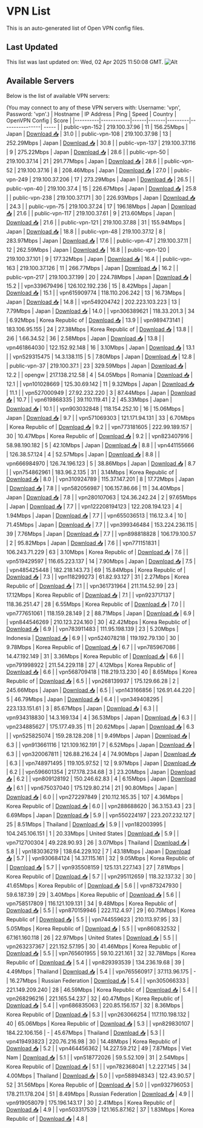 # VPN List

This is an auto-generated list of Open VPN config files.

## Last Updated

This list was last updated on: Wed, 02 Apr 2025 11:50:08 GMT.
![Alt](https://repobeats.axiom.co/api/embed/186b98318ef1479477931607c1ad7d823f12451f.svg "Repobeats analytics image")

## Available Servers

Below is the list of available VPN servers:

(You may connect to any of these VPN servers with: Username: 'vpn', Password: 'vpn'.)
| Hostname | IP Address | Ping | Speed | Country | OpenVPN Config | Score |
|----------|------------|------|-------|---------|----------------| ----- |
| public-vpn-152 | 219.100.37.96 | 11 | 156.25Mbps | Japan | [Download 📥](./configs/server_0_JP.ovpn) | 31.0 |
| public-vpn-108 | 219.100.37.98 | 13 | 252.29Mbps | Japan | [Download 📥](./configs/server_1_JP.ovpn) | 30.8 |
| public-vpn-137 | 219.100.37.116 | 9 | 275.22Mbps | Japan | [Download 📥](./configs/server_2_JP.ovpn) | 28.6 |
| public-vpn-50 | 219.100.37.14 | 21 | 291.77Mbps | Japan | [Download 📥](./configs/server_3_JP.ovpn) | 28.6 |
| public-vpn-52 | 219.100.37.16 | 8 | 208.46Mbps | Japan | [Download 📥](./configs/server_4_JP.ovpn) | 27.0 |
| public-vpn-249 | 219.100.37.206 | 17 | 273.29Mbps | Japan | [Download 📥](./configs/server_5_JP.ovpn) | 26.5 |
| public-vpn-40 | 219.100.37.4 | 15 | 226.67Mbps | Japan | [Download 📥](./configs/server_6_JP.ovpn) | 25.8 |
| public-vpn-238 | 219.100.37.171 | 30 | 226.93Mbps | Japan | [Download 📥](./configs/server_7_JP.ovpn) | 24.3 |
| public-vpn-75 | 219.100.37.24 | 17 | 196.18Mbps | Japan | [Download 📥](./configs/server_8_JP.ovpn) | 21.6 |
| public-vpn-117 | 219.100.37.61 | 9 | 213.60Mbps | Japan | [Download 📥](./configs/server_9_JP.ovpn) | 21.6 |
| public-vpn-121 | 219.100.37.88 | 31 | 155.94Mbps | Japan | [Download 📥](./configs/server_10_JP.ovpn) | 18.8 |
| public-vpn-48 | 219.100.37.12 | 8 | 283.97Mbps | Japan | [Download 📥](./configs/server_11_JP.ovpn) | 17.6 |
| public-vpn-47 | 219.100.37.11 | 12 | 262.59Mbps | Japan | [Download 📥](./configs/server_12_JP.ovpn) | 16.8 |
| public-vpn-120 | 219.100.37.101 | 9 | 177.32Mbps | Japan | [Download 📥](./configs/server_13_JP.ovpn) | 16.4 |
| public-vpn-163 | 219.100.37.126 | 11 | 266.77Mbps | Japan | [Download 📥](./configs/server_14_JP.ovpn) | 16.2 |
| public-vpn-217 | 219.100.37.199 | 20 | 224.78Mbps | Japan | [Download 📥](./configs/server_15_JP.ovpn) | 15.2 |
| vpn339679496 | 126.102.192.236 | 15 | 8.42Mbps | Japan | [Download 📥](./configs/server_16_JP.ovpn) | 15.1 |
| vpn615909774 | 118.110.206.242 | 13 | 16.73Mbps | Japan | [Download 📥](./configs/server_17_JP.ovpn) | 14.8 |
| vpn549204742 | 202.223.103.223 | 13 | 7.79Mbps | Japan | [Download 📥](./configs/server_18_JP.ovpn) | 14.0 |
| vpn306389621 | 118.33.201.3 | 34 | 6.92Mbps | Korea Republic of | [Download 📥](./configs/server_19_KR.ovpn) | 13.9 |
| vpn989473141 | 183.106.95.155 | 24 | 27.38Mbps | Korea Republic of | [Download 📥](./configs/server_20_KR.ovpn) | 13.8 |
| 2i6 | 1.66.34.52 | 36 | 2.58Mbps | Japan | [Download 📥](./configs/server_21_JP.ovpn) | 13.8 |
| vpn461864030 | 122.152.92.148 | 16 | 3.10Mbps | Japan | [Download 📥](./configs/server_22_JP.ovpn) | 13.1 |
| vpn529315475 | 14.3.138.115 | 5 | 7.80Mbps | Japan | [Download 📥](./configs/server_23_JP.ovpn) | 12.8 |
| public-vpn-37 | 219.100.37.1 | 23 | 329.59Mbps | Japan | [Download 📥](./configs/server_24_JP.ovpn) | 12.2 |
| opengw | 217.138.212.58 | 4 | 54.05Mbps | Romania | [Download 📥](./configs/server_25_RO.ovpn) | 12.1 |
| vpn101028669 | 125.30.69.142 | 11 | 9.32Mbps | Japan | [Download 📥](./configs/server_26_JP.ovpn) | 11.1 |
| vpn527000949 | 27.92.232.220 | 3 | 87.44Mbps | Japan | [Download 📥](./configs/server_27_JP.ovpn) | 10.7 |
| vpn619868335 | 39.110.119.41 | 2 | 45.33Mbps | Japan | [Download 📥](./configs/server_28_JP.ovpn) | 10.1 |
| vpn903032848 | 118.154.252.10 | 16 | 15.06Mbps | Japan | [Download 📥](./configs/server_29_JP.ovpn) | 9.7 |
| vpn571069303 | 121.171.94.131 | 33 | 6.70Mbps | Korea Republic of | [Download 📥](./configs/server_30_KR.ovpn) | 9.2 |
| vpn773181605 | 222.99.189.157 | 30 | 10.47Mbps | Korea Republic of | [Download 📥](./configs/server_31_KR.ovpn) | 9.2 |
| vpn823407916 | 58.98.190.182 | 5 | 42.10Mbps | Japan | [Download 📥](./configs/server_32_JP.ovpn) | 8.8 |
| vpn441155666 | 126.38.57.124 | 4 | 52.57Mbps | Japan | [Download 📥](./configs/server_33_JP.ovpn) | 8.8 |
| vpn666984970 | 126.74.196.123 | 5 | 38.86Mbps | Japan | [Download 📥](./configs/server_34_JP.ovpn) | 8.7 |
| vpn754862961 | 183.96.2.135 | 31 | 3.14Mbps | Korea Republic of | [Download 📥](./configs/server_35_KR.ovpn) | 8.0 |
| vpn310924789 | 115.37.147.201 | 8 | 17.72Mbps | Japan | [Download 📥](./configs/server_36_JP.ovpn) | 7.8 |
| vpn582056987 | 106.157.86.66 | 11 | 34.40Mbps | Japan | [Download 📥](./configs/server_37_JP.ovpn) | 7.8 |
| vpn280107063 | 124.36.242.24 | 2 | 97.65Mbps | Japan | [Download 📥](./configs/server_38_JP.ovpn) | 7.7 |
| vpn122208194123 | 122.208.194.123 | 4 | 1.94Mbps | Japan | [Download 📥](./configs/server_39_JP.ovpn) | 7.7 |
| vpn655036513 | 116.12.3.4 | 10 | 71.45Mbps | Japan | [Download 📥](./configs/server_40_JP.ovpn) | 7.7 |
| vpn399346484 | 153.224.236.115 | 39 | 7.76Mbps | Japan | [Download 📥](./configs/server_41_JP.ovpn) | 7.7 |
| vpn898818828 | 106.179.100.57 | 2 | 95.82Mbps | Japan | [Download 📥](./configs/server_42_JP.ovpn) | 7.6 |
| vpn771151831 | 106.243.71.229 | 63 | 3.10Mbps | Korea Republic of | [Download 📥](./configs/server_43_KR.ovpn) | 7.6 |
| vpn519429597 | 116.65.223.137 | 14 | 7.90Mbps | Japan | [Download 📥](./configs/server_44_JP.ovpn) | 7.5 |
| vpn485425448 | 182.218.143.73 | 69 | 15.84Mbps | Korea Republic of | [Download 📥](./configs/server_45_KR.ovpn) | 7.3 |
| vpn118299273 | 61.82.93.127 | 31 | 2.27Mbps | Korea Republic of | [Download 📥](./configs/server_46_KR.ovpn) | 7.1 |
| vpn361731964 | 211.114.52.99 | 23 | 17.12Mbps | Korea Republic of | [Download 📥](./configs/server_47_KR.ovpn) | 7.1 |
| vpn923717137 | 118.36.251.47 | 28 | 6.55Mbps | Korea Republic of | [Download 📥](./configs/server_48_KR.ovpn) | 7.0 |
| vpn777651061 | 118.159.28.149 | 2 | 88.71Mbps | Japan | [Download 📥](./configs/server_49_JP.ovpn) | 6.9 |
| vpn844546269 | 210.123.224.160 | 30 | 42.42Mbps | Korea Republic of | [Download 📥](./configs/server_50_KR.ovpn) | 6.9 |
| vpn783911483 | 111.95.198.139 | 23 | 5.20Mbps | Indonesia | [Download 📥](./configs/server_51_ID.ovpn) | 6.9 |
| vpn524078218 | 119.192.79.130 | 30 | 9.78Mbps | Korea Republic of | [Download 📥](./configs/server_52_KR.ovpn) | 6.7 |
| vpn785967086 | 14.47.192.149 | 31 | 3.36Mbps | Korea Republic of | [Download 📥](./configs/server_53_KR.ovpn) | 6.6 |
| vpn791998922 | 211.54.229.118 | 27 | 4.12Mbps | Korea Republic of | [Download 📥](./configs/server_54_KR.ovpn) | 6.6 |
| vpn568709418 | 118.219.13.230 | 40 | 8.65Mbps | Korea Republic of | [Download 📥](./configs/server_55_KR.ovpn) | 6.5 |
| vpn268139937 | 175.129.66.28 | 2 | 245.66Mbps | Japan | [Download 📥](./configs/server_56_JP.ovpn) | 6.5 |
| vpn143166856 | 126.91.44.220 | 5 | 46.79Mbps | Japan | [Download 📥](./configs/server_57_JP.ovpn) | 6.4 |
| vpn349408295 | 223.133.151.61 | 3 | 85.67Mbps | Japan | [Download 📥](./configs/server_58_JP.ovpn) | 6.3 |
| vpn934318830 | 14.3.169.134 | 4 | 36.53Mbps | Japan | [Download 📥](./configs/server_59_JP.ovpn) | 6.3 |
| vpn234885627 | 175.177.49.35 | 11 | 20.62Mbps | Japan | [Download 📥](./configs/server_60_JP.ovpn) | 6.3 |
| vpn525825074 | 159.28.128.208 | 1 | 9.49Mbps | Japan | [Download 📥](./configs/server_61_JP.ovpn) | 6.3 |
| vpn913661116 | 121.109.162.191 | 7 | 6.52Mbps | Japan | [Download 📥](./configs/server_62_JP.ovpn) | 6.3 |
| vpn320067811 | 126.88.216.24 | 4 | 74.90Mbps | Japan | [Download 📥](./configs/server_63_JP.ovpn) | 6.3 |
| vpn748971495 | 119.105.97.52 | 12 | 9.97Mbps | Japan | [Download 📥](./configs/server_64_JP.ovpn) | 6.2 |
| vpn596601354 | 217.178.234.68 | 3 | 23.20Mbps | Japan | [Download 📥](./configs/server_65_JP.ovpn) | 6.2 |
| vpn809128192 | 150.246.62.83 | 4 | 6.15Mbps | Japan | [Download 📥](./configs/server_66_JP.ovpn) | 6.1 |
| vpn675037040 | 175.129.80.214 | 21 | 90.80Mbps | Japan | [Download 📥](./configs/server_67_JP.ovpn) | 6.0 |
| vpn272297849 | 210.112.165.35 | 107 | 4.36Mbps | Korea Republic of | [Download 📥](./configs/server_68_KR.ovpn) | 6.0 |
| vpn288688620 | 36.3.153.43 | 23 | 6.69Mbps | Japan | [Download 📥](./configs/server_69_JP.ovpn) | 5.9 |
| vpn550224197 | 223.207.232.127 | 25 | 8.51Mbps | Thailand | [Download 📥](./configs/server_70_TH.ovpn) | 5.9 |
| vpn182003995 | 104.245.106.151 | 1 | 20.33Mbps | United States | [Download 📥](./configs/server_71_US.ovpn) | 5.9 |
| vpn712700304 | 49.228.90.93 | 26 | 3.07Mbps | Thailand | [Download 📥](./configs/server_72_TH.ovpn) | 5.8 |
| vpn183036219 | 138.64.229.102 | 7 | 43.18Mbps | Japan | [Download 📥](./configs/server_73_JP.ovpn) | 5.7 |
| vpn930684124 | 14.37.115.161 | 32 | 9.05Mbps | Korea Republic of | [Download 📥](./configs/server_74_KR.ovpn) | 5.7 |
| vpn935508159 | 125.131.227.143 | 27 | 7.81Mbps | Korea Republic of | [Download 📥](./configs/server_75_KR.ovpn) | 5.7 |
| vpn295112659 | 118.32.137.32 | 30 | 41.65Mbps | Korea Republic of | [Download 📥](./configs/server_76_KR.ovpn) | 5.6 |
| vpn873247930 | 59.6.187.39 | 29 | 3.40Mbps | Korea Republic of | [Download 📥](./configs/server_77_KR.ovpn) | 5.6 |
| vpn758517809 | 116.121.109.131 | 34 | 9.48Mbps | Korea Republic of | [Download 📥](./configs/server_78_KR.ovpn) | 5.5 |
| vpn870159946 | 222.112.4.97 | 29 | 60.75Mbps | Korea Republic of | [Download 📥](./configs/server_79_KR.ovpn) | 5.5 |
| vpn744559623 | 210.113.97.95 | 33 | 5.05Mbps | Korea Republic of | [Download 📥](./configs/server_80_KR.ovpn) | 5.5 |
| vpn860832532 | 67.161.160.118 | 26 | 22.97Mbps | United States | [Download 📥](./configs/server_81_US.ovpn) | 5.5 |
| vpn263237367 | 221.152.57.195 | 30 | 41.46Mbps | Korea Republic of | [Download 📥](./configs/server_82_KR.ovpn) | 5.5 |
| vpn765601955 | 59.10.221.161 | 32 | 32.78Mbps | Korea Republic of | [Download 📥](./configs/server_83_KR.ovpn) | 5.4 |
| vpn829393539 | 134.236.19.68 | 39 | 4.49Mbps | Thailand | [Download 📥](./configs/server_84_TH.ovpn) | 5.4 |
| vpn765560917 | 37.113.96.175 | - | 16.27Mbps | Russian Federation | [Download 📥](./configs/server_85_RU.ovpn) | 5.4 |
| vpn305066333 | 221.149.209.240 | 28 | 46.59Mbps | Korea Republic of | [Download 📥](./configs/server_86_KR.ovpn) | 5.4 |
| vpn268296216 | 221.165.54.237 | 32 | 40.47Mbps | Korea Republic of | [Download 📥](./configs/server_87_KR.ovpn) | 5.4 |
| vpn686835063 | 220.85.156.157 | 32 | 8.36Mbps | Korea Republic of | [Download 📥](./configs/server_88_KR.ovpn) | 5.3 |
| vpn263066254 | 117.110.198.132 | 40 | 65.06Mbps | Korea Republic of | [Download 📥](./configs/server_89_KR.ovpn) | 5.3 |
| vpn829830107 | 184.22.106.156 | - | 45.67Mbps | Thailand | [Download 📥](./configs/server_90_TH.ovpn) | 5.3 |
| vpn419493823 | 220.76.216.98 | 30 | 14.48Mbps | Korea Republic of | [Download 📥](./configs/server_91_KR.ovpn) | 5.2 |
| vpn464456362 | 14.227.59.212 | 49 | 7.87Mbps | Viet Nam | [Download 📥](./configs/server_92_VN.ovpn) | 5.1 |
| vpn518772026 | 59.5.52.109 | 31 | 2.54Mbps | Korea Republic of | [Download 📥](./configs/server_93_KR.ovpn) | 5.1 |
| vpn782368041 | 1.2.227.145 | 34 | 4.00Mbps | Thailand | [Download 📥](./configs/server_94_TH.ovpn) | 5.0 |
| vpn588948343 | 122.43.90.57 | 52 | 31.56Mbps | Korea Republic of | [Download 📥](./configs/server_95_KR.ovpn) | 5.0 |
| vpn932796053 | 178.211.178.204 | 51 | 8.49Mbps | Russian Federation | [Download 📥](./configs/server_96_RU.ovpn) | 4.9 |
| vpn919058079 | 175.196.143.17 | 30 | 2.41Mbps | Korea Republic of | [Download 📥](./configs/server_97_KR.ovpn) | 4.9 |
| vpn503317539 | 121.165.87.162 | 37 | 1.83Mbps | Korea Republic of | [Download 📥](./configs/server_98_KR.ovpn) | 4.8 |
